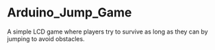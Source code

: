# Arduino_Jump_Game
A simple LCD game where players try to survive as long as they can by jumping to avoid obstacles.
